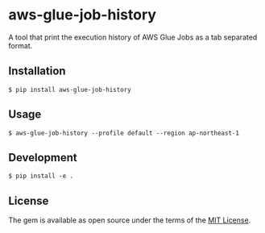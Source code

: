 # aws-glue-job-history

A tool that print the execution history of AWS Glue Jobs as a tab separated format.

## Installation

    $ pip install aws-glue-job-history

## Usage

    $ aws-glue-job-history --profile default --region ap-northeast-1

## Development

    $ pip install -e .

## License

The gem is available as open source under the terms of the [MIT License](https://opensource.org/licenses/MIT).

